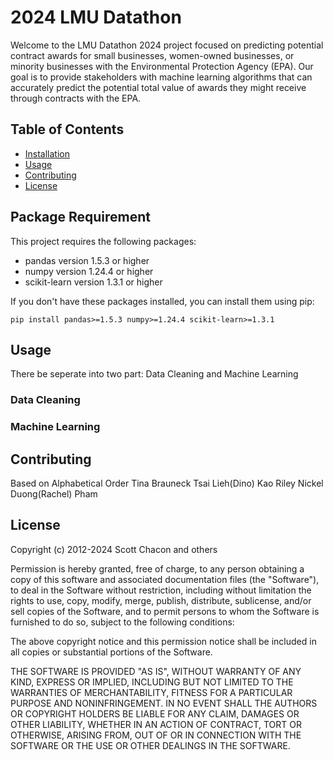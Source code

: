 # 2024 LMU Datathon

Welcome to the LMU Datathon 2024 project focused on predicting potential contract awards for small businesses, women-owned businesses, or minority businesses with the Environmental Protection Agency (EPA). Our goal is to provide stakeholders with machine learning algorithms that can accurately predict the potential total value of awards they might receive through contracts with the EPA.

## Table of Contents

- [Installation](#installation)
- [Usage](#usage)
- [Contributing](#contributing)
- [License](#license)

## Package Requirement
This project requires the following packages:

- pandas version 1.5.3 or higher
- numpy version 1.24.4 or higher
- scikit-learn version 1.3.1 or higher

If you don't have these packages installed, you can install them using pip:

```
pip install pandas>=1.5.3 numpy>=1.24.4 scikit-learn>=1.3.1
```

## Usage
There be seperate into two part: Data Cleaning and Machine Learning
### Data Cleaning

### Machine Learning

## Contributing
Based on Alphabetical Order
Tina Brauneck
Tsai Lieh(Dino) Kao
Riley Nickel
Duong(Rachel) Pham

## License
Copyright (c) 2012-2024 Scott Chacon and others

Permission is hereby granted, free of charge, to any person obtaining
a copy of this software and associated documentation files (the
"Software"), to deal in the Software without restriction, including
without limitation the rights to use, copy, modify, merge, publish,
distribute, sublicense, and/or sell copies of the Software, and to
permit persons to whom the Software is furnished to do so, subject to
the following conditions:

The above copyright notice and this permission notice shall be
included in all copies or substantial portions of the Software.

THE SOFTWARE IS PROVIDED "AS IS", WITHOUT WARRANTY OF ANY KIND,
EXPRESS OR IMPLIED, INCLUDING BUT NOT LIMITED TO THE WARRANTIES OF
MERCHANTABILITY, FITNESS FOR A PARTICULAR PURPOSE AND
NONINFRINGEMENT. IN NO EVENT SHALL THE AUTHORS OR COPYRIGHT HOLDERS BE
LIABLE FOR ANY CLAIM, DAMAGES OR OTHER LIABILITY, WHETHER IN AN ACTION
OF CONTRACT, TORT OR OTHERWISE, ARISING FROM, OUT OF OR IN CONNECTION
WITH THE SOFTWARE OR THE USE OR OTHER DEALINGS IN THE SOFTWARE.
